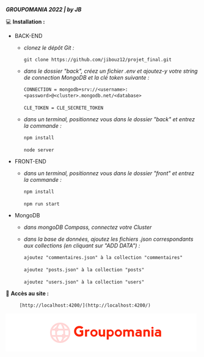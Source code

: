 ***GROUPOMANIA 2022 | by JB***


:computer: **Installation :**

- BACK-END

  - *clonez le dépôt Git :*
       
        git clone https://github.com/jibouz12/projet_final.git
       
  - *dans le dossier "back", créez un fichier .env et ajoutez-y votre string de connection MongoDB et la clé token suivante :*

        CONNECTION = mongodb+srv://<username>:<password>@<cluster>.mongodb.net/<database>

        CLE_TOKEN = CLE_SECRETE_TOKEN
        
  - *dans un terminal, positionnez vous dans le dossier "back" et entrez la commande :*
  
        npm install
        
        node server
        
        
        
- FRONT-END

  - *dans un terminal, positionnez vous dans le dossier "front" et entrez la commande :*
  
        npm install
        
        npm run start
        
        
 - MongoDB
 
   - *dans mongoDB Compass, connectez votre Cluster*
   
   - *dans la base de données, ajoutez les fichiers .json correspondants aux collections (en cliquant sur "ADD DATA") :*
         
         ajoutez "commentaires.json" à la collection "commentaires"
         
         ajoutez "posts.json" à la collection "posts"
         
         ajoutez "users.json" à la collection "users"
         
         
         
         
:rocket: **Accès au site :**

         [http://localhost:4200/](http://localhost:4200/)
         



![This is an image](https://github.com/jibouz12/projet_final/blob/master/front/src/assets/images/icon-left-font.png)
